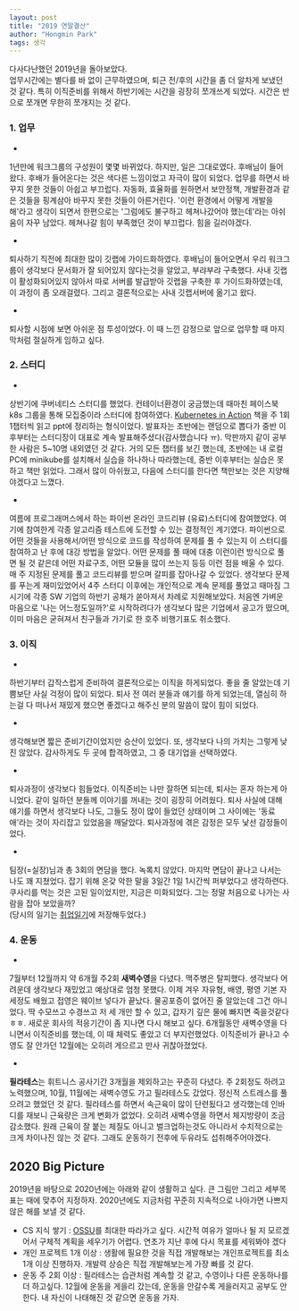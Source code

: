 ```yaml
---
layout: post
title: "2019 연말결산"
author: "Hongmin Park"
tags: 생각
---
```


다사다난했던 2019년을 돌아보았다.<br>
업무시간에는 별다를 바 없이 근무하였으며, 퇴근 전/후의 시간을 좀 더 알차게 보냈던 것 같다. 특히 이직준비를 위해서 하반기에는 시간을 굉장히 쪼개쓰게 되었다. 시간은 반으로 쪼개면 무한히 쪼개지는 것 같다.

### 1. 업무
- 
1년만에 워크그룹의 구성원이 몇몇 바뀌었다. 하지만, 일은 그대로였다. 후배님이 들어왔다. 후배가 들어온다는 것은 색다른 느낌이었고 자극이 많이 되었다. 업무를 하면서 바꾸지 못한 것들이 아쉽고 부끄럽다. 자동화, 효율화를 원하면서 보안정책, 개발환경과 같은 것들을 핑계삼아 바꾸지 못한 것들이 아른거린다. '이런 환경에서 어떻게 개발을 해'라고 생각이 되면서 한편으로는 '그럼에도 불구하고 헤쳐나갔어야 했는데'라는 아쉬움이 자꾸 남았다. 헤쳐나갈 힘이 부족했던 것이 부끄럽다. 힘을 길러야겠다. 

- 
퇴사하기 직전에 최대한 많이 깃랩에 가이드화하였다. 후배님이 들어오면서 우리 워크그룹이 생각보다 문서화가 잘 되어있지 않다는것을 알았고, 부랴부랴 구축했다. 사내 깃랩이 활성화되어있지 않아서 따로 서버를 발급받아 깃랩을 구축한 후 가이드화하였는데, 이 과정이 좀 오래걸렸다. 그리고 결론적으로는 사내 깃랩서버에 옮기고 왔다.

- 
퇴사할 시점에 보면 아쉬운 점 투성이었다. 이 때 느낀 감정으로 앞으로 업무할 때 마지막처럼 절실하게 임하고 싶다. 

### 2. 스터디
- 
상반기에 쿠버네티스 스터디를 했었다. 컨테이너환경이 궁금했는데 때마친 페이스북 k8s 그룹을 통해 모집중이라 스터디에 참여하였다. [Kubernetes in Action](https://www.manning.com/books/kubernetes-in-action) 책을 주 1회 1챕터씩 읽고 ppt에 정리하는 형식이었다. 발표자는 초반에는 랜덤으로 뽑다가 중반 이후부터는 스터디장이 대표로 계속 발표해주셨다(감사했습니다 ㅠ). 막판까지 같이 공부한 사람은 5~10명 내외였던 것 같다. 거의 모든 챕터를 보긴 했는데, 초반에는 내 로컬 PC에 minikube를 설치해서 실습을 하나하나 따라했는데, 중반 이후부터는 실습은 못하고 책만 읽었다. 그래서 많이 아쉬웠고, 다음에 스터디를 한다면 책만보는 것은 지양해야겠다고 느꼈다.

- 
여름에 프로그래머스에서 하는 파이썬 온라인 코드리뷰 (유료)스터디에 참여했었다. 여기에 참여한게 각종 알고리즘 테스트에 도전할 수 있는 결정적인 계기였다. 파이썬으로 어떤 것들을 사용해서/어떤 방식으로 코드를 작성하여 문제를 풀 수 있는지 이 스터디를 참여하고 난 후에 대강 방법을 알았다. 어떤 문제를 풀 때에 대충 이런이런 방식으로 풀면 될 것 같은데 어떤 자료구조, 어떤 모듈을 많이 쓰는지 등등 이런 점을 배울 수 있다. 매 주 지정된 문제를 풀고 코드리뷰를 받으며 갈피를 잡아나갈 수 있었다. 생각보다 문제를 푸는게 재미있었어서 4주 스터디 이후에는 개인적으로 계속 문제를 풀었고 때마침 그 시기에 각종 SW 기업의 하반기 공채가 쏟아져서 차례로 지원해보았다. 처음엔 가벼운 마음으로 '나는 어느정도일까?'로 시작하려다가 생각보다 많은 기업에서 공고가 떴으며, 이미 마음은 굳혀져서 친구들과 가기로 한 호주 비행기표도 취소했다.

### 3. 이직
- 
하반기부터 갑작스럽게 준비하여 결론적으로는 이직을 하게되었다. 좋을 줄 알았는데 기쁨보단 사실 걱정이 많이 되었다. 퇴사 전 여러 분들과 얘기를 하게 되었는데, 열심히 하는걸 다 떠나서 재밌게 했으면 좋겠다고 해주신 분의 말씀이 많이 힘이 되었다. 

- 
생각해보면 짧은 준비기간이었지만 승산이 있었다. 또, 생각보다 나의 가치는 그렇게 낮진 않았다. 감사하게도 두 곳에 합격하였고, 그 중 대기업을 선택하였다. 

- 
퇴사과정이 생각보다 힘들었다. 이직준비는 나만 잘하면 되는데, 퇴사는 혼자 하는게 아니었다. 같이 일하던 분들께 이야기를 꺼내는 것이 굉장히 어려웠다. 퇴사 사실에 대해 얘기를 하면서 생각보다 나도, 그들도 정이 많이 들었던 상태이며 그 사이에는 '동료애'라는 것이 자리잡고 있었음을 깨달았다. 퇴사과정에 겪은 감정은 모두 낯선 감정들이었다. 

- 
팀장(=실장)님과 총 3회의 면담을 했다. 녹록치 않았다. 마지막 면담이 끝나고 나서는 나도 꽤 지쳤었다. 잡기 위해 온갖 악한 말을 3일간 1일 1시간씩 퍼부었다고 생각하련다. 쿠사리를 먹는 것은 고된 일이었지만, 지금은 미화되었다. 그는 정말 처음으로 나가는 사람을 잡아 보았을까?<br>
(당시의 일기는 [취업일기](https://hongminpark.github.io/2019-12-02/RE%EC%B7%A8%EC%A4%80%EC%9D%BC%EA%B8%B0)에 저장해두었다.)

### 4. 운동
- 
7월부터 12월까지 약 6개월 주2회 **새벽수영**을 다녔다. 맥주병은 탈피했다. 생각보다 어려운데 생각보다 재밌었고 예상대로 엄청 못했다. 이제 겨우 자유형, 배영, 평영 기본 자세정도 배웠고 접영은 웨이브 넣다가 끝났다. 물공포증이 없어진 줄 알았는데 그건 아니었다. 딱 수모쓰고 수경쓰고 저 세 개만 할 수 있고, 갑자기 깊은 물에 빠지면 죽을것같다ㅎㅎ. 새로운 회사의 적응기간이 좀 지나면 다시 해보고 싶다. 6개월동안 새벽수영을 다니면서 이직준비를 했는데, 이 때 체력도 좋았고 더 부지런했었다. 이직준비가 끝나고 수영도 잘 안가던 12월에는 오히려 게으르고 만사 귀찮아졌었다.

- 
**필라테스**는 휘트니스 공사기간 3개월을 제외하고는 꾸준히 다녔다. 주 2회정도 하려고 노력했으며, 10월, 11월에는 새벽수영도 가고 필라테스도 갔었다. 정신적 스트레스를 풀으려고 했었던 것 같다. 필라테스를 하면서 속근육이 많이 단련됬다고 생각했는데 인바디를 재보니 근육량은 크게 변화가 없었다. 오히려 새벽수영을 하면서 체지방량이 조금 감소했다. 원래 근육이 잘 붙는 체질도 아니고 벌크업하는것도 아니라서 수치적으로는 크게 차이나진 않는 것 같다. 그래도 운동하기 전후에 두유라도 섭취해주어야겠다. 

## 2020 Big Picture
2019년을 바탕으로 2020년에는 아래와 같이 생활하고 싶다. 큰 그림만 그리고 세부목표는 때에 맞추어 지정하자. 2020년에도 지금처럼 꾸준히 지속적으로 나아가면 나쁘지 않은 해를 보낼 것 같다.
- CS 지식 쌓기
: [OSSU](https://github.com/ossu/computer-science)를 최대한 따라가고 싶다. 시간적 여유가 얼마나 될 지 모르겠어서 구체적 계획을 세우기가 어렵다. 연초가 지난 후에 다시 목표를 세워봐야 겠다
- 개인 프로젝트 1개 이상
: 생활에 필요한 것을 직접 개발해보는 개인프로젝트를 최소 1개 이상 진행하자. 개발력 상승은 직접 개발해보는게 가장 빠를 것 같다.
- 운동 주 2회 이상
: 필라테스는 습관처럼 계속할 것 같고, 수영이나 다른 운동하나를 더 하고싶다. 12월에 운동을 게을리 갔는데, 운동을 안갈수록 게을러지고 공부도 안한다. 내 자신이 나태해진 것 같으면 운동을 가자.

